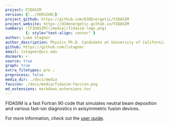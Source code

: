 ```yaml
---
project: FIDASIM
version: {!../VERSION!}
project_github: https://github.com/D3DEnergetic/FIDASIM
project_website: https://d3denergetic.github.io/FIDASIM
summary: ![FIDASIM](|media|/fidasim-logo.png)
         {: style="text-align: center" }
author: Luke Stagner
author_description: Physics Ph.D. Candidate at University of California, Irvine
github: https://github.com/lstagner
email: lstagner@uci.edu
docmark: +
source: true
graph: true
extra_filetypes: pro ;
preprocess: false
media_dir: ./docs/media
favicon: ./docs/media/fidasim-favicon.png
md_extensions: markdown.extensions.toc
---
```


FIDASIM is a fast Fortran 90 code that simulates neutral beam deposition and various fast-ion diagnostics in axisyimmetric fusion devices. 

For more information, check out the [user guide](./page/index.html).
